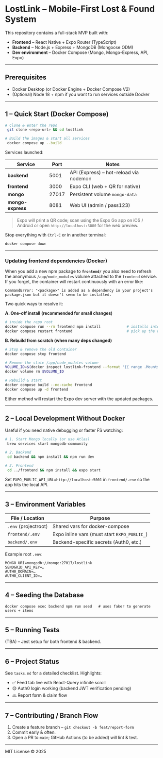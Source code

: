 # LostLink – Mobile-First Lost & Found System

This repository contains a full-stack MVP built with:

* **Frontend** – React Native + Expo Router (TypeScript)
* **Backend** – Node.js + Express + MongoDB (Mongoose ODM)
* **Dev environment** – Docker Compose (Mongo, Mongo-Express, API, Expo)

---

## Prerequisites

* Docker Desktop (or Docker Engine + Docker Compose V2)
* (Optional) Node 18 + npm if you want to run services outside Docker

---

## 1 – Quick Start (Docker Compose)

```bash
# Clone & enter the repo
 git clone <repo-url> && cd lostlink

# Build the images & start all services
 docker compose up --build
```

Services launched:

| Service            | Port | Notes                                    |
|--------------------|------|------------------------------------------|
| **backend**        | 5001 | API (Express) – hot-reload via nodemon   |
| **frontend**       | 3000 | Expo CLI (web + QR for native)           |
| **mongo**          | 27017| Persistent volume `mongo-data`           |
| **mongo-express**  | 8081 | Web UI (admin / pass123)                 |

> Expo will print a QR code; scan using the Expo Go app on iOS / Android or open `http://localhost:3000` for the web preview.

Stop everything with `Ctrl-C` or in another terminal:

```bash
docker compose down
```

---

### Updating frontend dependencies (Docker)

When you add a new npm package to **`frontend/`** you also need to refresh the anonymous
`/app/node_modules` volume attached to the `frontend` service.  If you forget, the
container will restart continuously with an error like:

```
CommandError: "<package>" is added as a dependency in your project's package.json but it doesn't seem to be installed.
```

Two quick ways to resolve it:

**A. One-off install (recommended for small changes)**
```bash
# inside the repo root
docker compose run --rm frontend npm install            # installs into the volume
docker compose restart frontend                         # pick up the new deps
```

**B. Rebuild from scratch (when many deps changed)**
```bash
# Stop & remove the old container
docker compose stop frontend

# Remove the stale /app/node_modules volume
VOLUME_ID=$(docker inspect lostlink-frontend --format '{{ range .Mounts }}{{ if eq .Destination "/app/node_modules" }}{{ .Name }}{{ end }}{{ end }}')
docker volume rm $VOLUME_ID

# Rebuild & start
docker compose build --no-cache frontend
docker compose up -d frontend
```

Either method will restart the Expo dev server with the updated packages.

---

## 2 – Local Development Without Docker

Useful if you need native debugging or faster FS watching:

```bash
# 1. Start Mongo locally (or use Atlas)
 brew services start mongodb-community

# 2. Backend
 cd backend && npm install && npm run dev

# 3. Frontend
 cd ../frontend && npm install && expo start
```

Set `EXPO_PUBLIC_API_URL=http://localhost:5001` in `frontend/.env` so the app hits the local API.

---

## 3 – Environment Variables

| File / Location     | Purpose                              |
|---------------------|--------------------------------------|
| `.env` (projectroot)| Shared vars for docker-compose       |
| `frontend/.env`     | Expo inline vars (must start `EXPO_PUBLIC_`) |
| `backend/.env`      | Backend-specific secrets (Auth0, etc.) |

Example root `.env`:

```
MONGO_URI=mongodb://mongo:27017/lostlink
SENDGRID_API_KEY=…
AUTH0_DOMAIN=…
AUTH0_CLIENT_ID=…
```

---

## 4 – Seeding the Database

```
docker compose exec backend npm run seed   # uses faker to generate users + items
```

---

## 5 – Running Tests

(TBA) – Jest setup for both frontend & backend.

---

## 6 – Project Status

See `tasks.md` for a detailed checklist. Highlights:

* ✅ Feed tab live with React-Query infinite scroll
* 🟡 Auth0 login working (backend JWT verification pending)
* 🔜 Report form & claim flow

---

## 7 – Contributing / Branch Flow

1. Create a feature branch – `git checkout -b feat/report-form`
2. Commit early & often.
3. Open a PR to `main`; GitHub Actions (to be added) will lint & test.

---

MIT License © 2025 